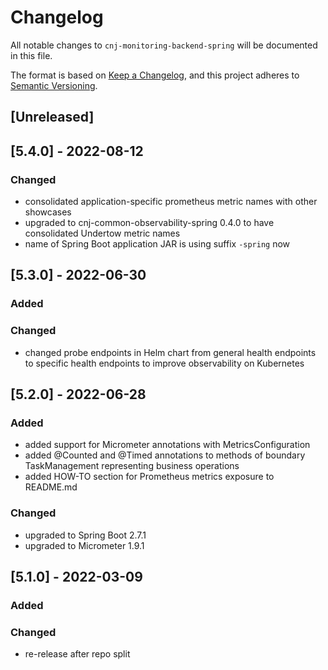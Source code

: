 # Changelog

All notable changes to `cnj-monitoring-backend-spring` will be documented in this file.

The format is based on [Keep a Changelog](https://keepachangelog.com/en/1.0.0/),
and this project adheres to [Semantic Versioning](https://semver.org/spec/v2.0.0.html).

## [Unreleased]

## [5.4.0] - 2022-08-12
### Changed
- consolidated application-specific prometheus metric names with other showcases
- upgraded to cnj-common-observability-spring 0.4.0 to have consolidated Undertow metric names
- name of Spring Boot application JAR is using suffix `-spring` now

## [5.3.0] - 2022-06-30
### Added
### Changed
- changed probe endpoints in Helm chart from general health endpoints to specific health endpoints to improve observability on Kubernetes

## [5.2.0] - 2022-06-28
### Added
- added support for Micrometer annotations with MetricsConfiguration
- added @Counted and @Timed annotations to methods of boundary TaskManagement representing business operations
- added HOW-TO section for Prometheus metrics exposure to README.md
### Changed
- upgraded to Spring Boot 2.7.1
- upgraded to Micrometer 1.9.1

## [5.1.0] - 2022-03-09
### Added
### Changed
- re-release after repo split
